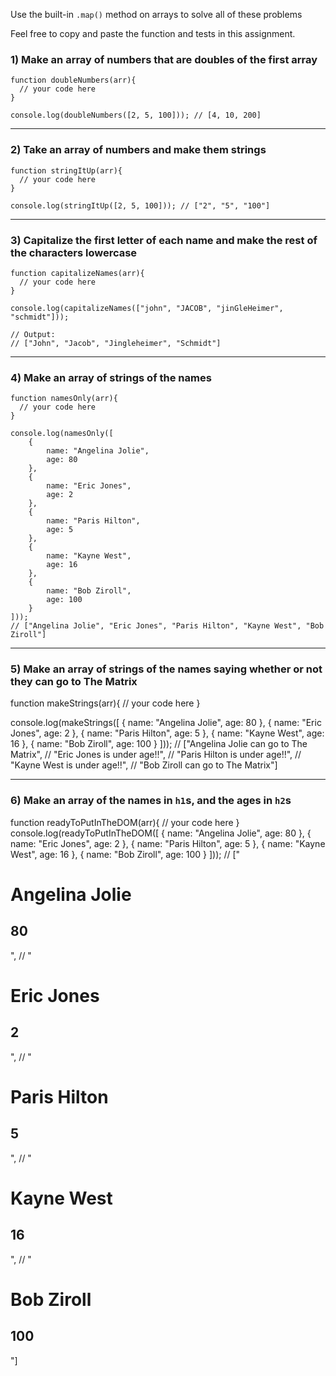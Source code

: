 Use the built-in `.map()` method on arrays to solve all of these problems

Feel free to copy and paste the function and tests in this assignment.

### **1) Make an array of numbers that are doubles of the first array**

```
function doubleNumbers(arr){
  // your code here
}

console.log(doubleNumbers([2, 5, 100])); // [4, 10, 200]

```

---

### **2) Take an array of numbers and make them strings**

```
function stringItUp(arr){
  // your code here
}

console.log(stringItUp([2, 5, 100])); // ["2", "5", "100"]

```

---

### **3) Capitalize the first letter of each name and make the rest of the characters lowercase**

```
function capitalizeNames(arr){
  // your code here
}

console.log(capitalizeNames(["john", "JACOB", "jinGleHeimer", "schmidt"])); 

// Output:
// ["John", "Jacob", "Jingleheimer", "Schmidt"]

```

---

### **4) Make an array of strings of the names**

```
function namesOnly(arr){
  // your code here
}

console.log(namesOnly([
    {
        name: "Angelina Jolie",
        age: 80
    },
    {
        name: "Eric Jones",
        age: 2
    },
    {
        name: "Paris Hilton",
        age: 5
    },
    {
        name: "Kayne West",
        age: 16
    },
    {
        name: "Bob Ziroll",
        age: 100
    }
]));
// ["Angelina Jolie", "Eric Jones", "Paris Hilton", "Kayne West", "Bob Ziroll"]

```

---

### **5) Make an array of strings of the names saying whether or not they can go to The Matrix**

function makeStrings(arr){
  // your code here
}

console.log(makeStrings([
    {
        name: "Angelina Jolie",
        age: 80
    },
    {
        name: "Eric Jones",
        age: 2
    },
    {
        name: "Paris Hilton",
        age: 5
    },
    {
        name: "Kayne West",
        age: 16
    },
    {
        name: "Bob Ziroll",
        age: 100
    }
]));
// ["Angelina Jolie can go to The Matrix",
// "Eric Jones is under age!!",
// "Paris Hilton is under age!!",
// "Kayne West is under age!!",
// "Bob Ziroll can go to The Matrix"]

---

### **6) Make an array of the names in `h1`s, and the ages in `h2`s**

function readyToPutInTheDOM(arr){
  // your code here
}
console.log(readyToPutInTheDOM([
    {
        name: "Angelina Jolie",
        age: 80
    },
    {
        name: "Eric Jones",
        age: 2
    },
    {
        name: "Paris Hilton",
        age: 5
    },
    {
        name: "Kayne West",
        age: 16
    },
    {
        name: "Bob Ziroll",
        age: 100
    }
]));
// ["<h1>Angelina Jolie</h1><h2>80</h2>",
// "<h1>Eric Jones</h1><h2>2</h2>",
// "<h1>Paris Hilton</h1><h2>5</h2>",
// "<h1>Kayne West</h1><h2>16</h2>",
// "<h1>Bob Ziroll</h1><h2>100</h2>"]